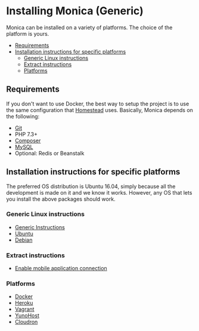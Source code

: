 # Installing Monica (Generic)

Monica can be installed on a variety of platforms. The choice of the platform is yours.

- [Requirements](#requirements)
- [Installation instructions for specific platforms](#installation-instructions-for-specific-platforms)
    - [Generic Linux instructions](#generic-linux-instructions)
    - [Extract instructions](#extra-instructions)
    - [Platforms](#platforms)

<a id="markdown-requirements" name="requirements"></a>
## Requirements

If you don't want to use Docker, the best way to setup the project is to use the same configuration that [Homestead](https://laravel.com/docs/homestead) uses. Basically, Monica depends on the following:

* [Git](https://git-scm.com/book/en/v2/Getting-Started-Installing-Git)
* PHP 7.3+
* [Composer](https://getcomposer.org/)
* [MySQL](https://www.mysql.com/)
* Optional: Redis or Beanstalk

<a id="markdown-installation-instructions-for-specific-platforms" name="installation-instructions-for-specific-platforms"></a>
## Installation instructions for specific platforms

The preferred OS distribution is Ubuntu 16.04, simply because all the development is made on it and we know it works. However, any OS that lets you install the above packages should work.

<a id="markdown-generic-linux-instructions" name="generic-linux-instructions"></a>
### Generic Linux instructions
* [Generic Instructions](/docs/installation/generic.md)
* [Ubuntu](/docs/installation/ubuntu.md)
* [Debian](/docs/installation/debian.md)

<a id="markdown-extra-instructions" name="extra-instructions"></a>
### Extract instructions
* [Enable mobile application connection](/docs/installation/mobile.md)

<a id="markdown-platforms" name="platforms"></a>
### Platforms

* [Docker](/docs/installation/docker.md)
* [Heroku](/docs/installation/heroku.md)
* [Vagrant](/docs/installation/vagrant.md)
* [YunoHost](https://github.com/YunoHost-Apps/monica_ynh)
* [Cloudron](/docs/installation/cloudron.md)
